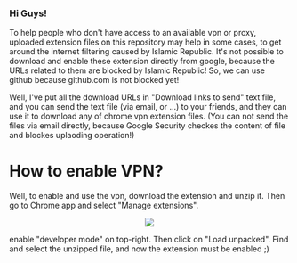 
<h3>
Hi Guys!
</h3>
To help people who don't have access to an available vpn or proxy, uploaded extension files on this repository may help in some cases,
to get around the internet filtering caused by Islamic Republic.
It's not possible to download and enable these extension directly from google, because the URLs related to them are blocked by Islamic Republic!
So, we can use github because github.com is not blocked yet!

Well, I've put all the download URLs in "Download links to send" text file,
and you can send the text file (via email, or ...) to your friends, and they can use it to download any of chrome vpn extension files.
(You can not send the files via email directly, because Google Security checkes the content of file and blockes uplaoding operation!)

# How to enable VPN?
Well, to enable and use the vpn, download the extension and unzip it. Then go to Chrome app and select "Manage extensions".

<p align='center'>
  <img src="https://github.com/AliirezaMohammadii/VPN-Extensions-for-Chrome/blob/main/images/select%20Manage%20extensions.png" />
</p>

enable "developer mode" on top-right. Then click on "Load unpacked". Find and select the unzipped file, and now the extension must be enabled ;)
